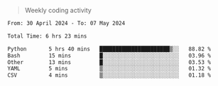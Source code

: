 > Weekly coding activity
<!--START_SECTION:waka-->

```txt
From: 30 April 2024 - To: 07 May 2024

Total Time: 6 hrs 23 mins

Python       5 hrs 40 mins   ██████████████████████▒░░   88.82 %
Bash         15 mins         █░░░░░░░░░░░░░░░░░░░░░░░░   03.96 %
Other        13 mins         █░░░░░░░░░░░░░░░░░░░░░░░░   03.53 %
YAML         5 mins          ▒░░░░░░░░░░░░░░░░░░░░░░░░   01.32 %
CSV          4 mins          ▒░░░░░░░░░░░░░░░░░░░░░░░░   01.18 %
```

<!--END_SECTION:waka-->
